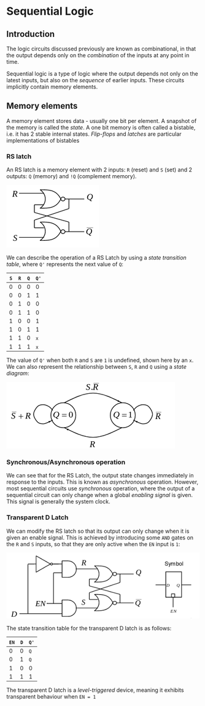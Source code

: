 # Sequential Logic

## Introduction

The logic circuits discussed previously are known as combinational, in that the output depends only on the *combination* of the inputs at any point in time.

Sequential logic is a type of logic where the output depends not only on the latest inputs, but also on the *sequence* of earlier inputs. These circuits implicitly contain memory elements.

## Memory elements

A memory element stores data - usually one bit per element. A snapshot of the memory is called the *state*. A one bit memory is often called a bistable, i.e. it has 2 stable internal states. *Flip-flops* and *latches* are particular implementations of bistables

### RS latch

An RS latch is a memory element with 2 inputs: `R` (reset) and `S` (set) and 2 outputs: `Q` (memory) and `!Q` (complement memory).

![rsLatch](notesImages/rsLatch.png)

We can describe the operation of a RS Latch by using a *state transition table*, where `Q'` represents the next value of `Q`:

| `S` | `R` | `Q` | `Q'` |
| --- | --- | --- | ---- |
| 0   | 0   | 0   | 0    |
| 0   | 0   | 1   | 1    |
| 0   | 1   | 0   | 0    |
| 0   | 1   | 1   | 0    |
| 1   | 0   | 0   | 1    |
| 1   | 0   | 1   | 1    |
| 1   | 1   | 0   | `x`  |
| 1   | 1   | 1   | `x`  |

The value of `Q'` when both `R` and `S` are `1` is undefined, shown here by an `x`. We can also represent the relationship between `S`, `R` and `Q` using a *state diagram*:

![rsLatchStateDiagram](notesImages/rsLatchStateDiagram.png)

### Synchronous/Asynchronous operation


We can see that for the RS Latch, the output state changes immediately in response to the inputs. This is known as *asynchronous* operation. However, most sequential circuits use *synchronous* operation, where the output of a sequential circuit can only change when a global *enabling signal* is given. This signal is generally the system clock.

### Transparent D Latch

We can modify the RS latch so that its output can only change when it is given an enable signal. This is achieved by introducing some `AND` gates on the `R` and `S` inputs, so that they are only active when the `EN` input is `1`:

![transparentDLatch](notesImages/transparentDLatch.png)

The state transition table for the transparent D latch is as follows:

| `EN` | `D` | `Q'` |
| ---- | --- | ---- |
| 0    | 0   | `Q`  |
| 0    | 1   | `Q`  |
| 1    | 0   | 0    |
| 1    | 1   | 1    |

The transparent D latch is a *level-triggered* device, meaning it exhibits transparent behaviour when `EN = 1`
